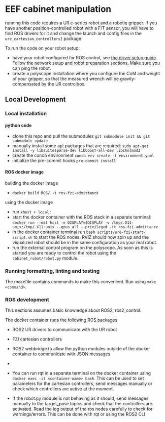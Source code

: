 # EEF cabinet manipulation

running this code requires a UR e-series robot and a robotiq gripper. If you have another position-controlled robot with a F/T sensor, you will have to find ROS drivers for it and change the launch and config files in the `ure_cartesian_controllers]` package.

To run the code on your robot setup:
- have your robot configured for ROS control, see [the driver setup guide](https://docs.ros.org/en/ros2_packages/rolling/api/ur_robot_driver/installation/robot_setup.html). Follow the network setup and robot preparation sections. Make sure you can ping the robot.
- create a polyscope installation where you configure the CoM and weight of your gripper, so that the measured wrench will be gravity-compensated by the UR controlbox.

## Local Development

### Local installation

#### python code

- clone this repo and pull the submodules `git submodule init && git submodule update`
- manually install some apt packages that are required: `sudo apt-get install -y libsuitesparse-dev libboost-all-dev libcholmod3`
- create the conda environment `conda env create -f environment.yaml`
- initialize the pre-commit hooks `pre-commit install`


#### ROS docker image
building the docker image
- `docker build ROS/ -t ros-fzi-admittance`

using the docker image
- run `xhost + local:`
- start the docker container with the ROS stack in a separate terminal:
`docker run --net host -e DISPLAY=$DISPLAY -v /tmp/.X11-unix:/tmp/.X11-unix --gpus all --privileged -it ros-fzi-admittance`
- in the docker container terminal run `bash scripts/ure-fzi-start-script.sh` to start the ROS nodes. RVIZ should now spin up and the visualized robot should be in the same configuration as your real robot.
- run the external control program on the polyscope. As soon as this is started you are ready to control the robot using the `cabinet_robot/robot.py` module.
### Running formatting, linting and testing
The makefile contains commands to make this convenient. Run using `make <command>`.

### ROS development
This sections assumes basic knowledge about ROS2, ros2_control.

The docker container runs the following ROS packages
- ROS2 UR drivers to communicate with the UR robot
- FZI cartesian controllers
- ROS2 webbridge to allow the python modules outside of the docker container to communicate with JSON messages
-


- You can run rqt in a separate terminal on the docker container using `docker exec -it <container-name> bash`. This can be used to set parameters for the cartesian controllers, send messages manually or check which controllers are active at the moment.
- If the robot.py module is not behaving as it should, send messages manually to the target_pose topics and check that the controllers are activated. Read the log output of the ros nodes carefully to check for warnings/errors.  This can be done with rqt or using the ROS2 CLI
